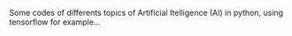 Some codes of differents topics of Artificial Itelligence (AI) in python, using tensorflow for example... 
